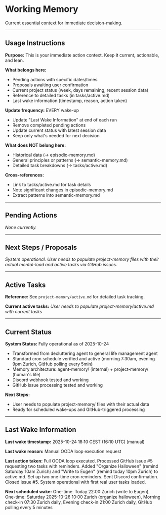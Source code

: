 # Working Memory

Current essential context for immediate decision-making.

---

## Usage Instructions

**Purpose:** This is your immediate action context. Keep it current, actionable, and lean.

**What belongs here:**
- Pending actions with specific dates/times
- Proposals awaiting user confirmation
- Current project status (week, days remaining, recent session data)
- Reference to detailed tasks (in tasks/active.md)
- Last wake information (timestamp, reason, action taken)

**Update frequency:** EVERY wake-up
- Update "Last Wake Information" at end of each run
- Remove completed pending actions
- Update current status with latest session data
- Keep only what's needed for next decision

**What does NOT belong here:**
- Historical data (→ episodic-memory.md)
- General principles or patterns (→ semantic-memory.md)
- Detailed task breakdowns (→ tasks/active.md)

**Cross-references:**
- Link to tasks/active.md for task details
- Note significant changes in episodic-memory.md
- Extract patterns into semantic-memory.md

---

## Pending Actions

_None currently._

---

## Next Steps / Proposals

_System operational. User needs to populate project-memory files with their actual mental-load and active tasks via GitHub issues._

---

## Active Tasks

**Reference:** See `project-memory/active.md` for detailed task tracking.

**Current active tasks:**
_User needs to populate project-memory/active.md with current tasks_

---

## Current Status

**System Status:** Fully operational as of 2025-10-24
- Transformed from decluttering agent to general life management agent
- Standard cron schedule verified and active (morning 7:30am, evening 9pm Zurich, GitHub polling every 5min)
- Memory architecture: agent-memory/ (internal) + project-memory/ (human's life)
- Discord webhook tested and working
- GitHub issue processing tested and working

**Next Steps:**
- User needs to populate project-memory/ files with their actual data
- Ready for scheduled wake-ups and GitHub-triggered processing

---

## Last Wake Information

**Last wake timestamp:** 2025-10-24 18:10 CEST (16:10 UTC) (manual)

**Last wake reason:** Manual OODA loop execution request

**Last action taken:** Full OODA loop executed. Processed GitHub issue #5 requesting two tasks with reminders. Added "Organize Halloween" (remind Saturday 10am Zurich) and "Write to Eugen" (remind today 10pm Zurich) to active.md. Set up two one-time cron reminders. Sent Discord confirmation. Closed issue #5. System operational with first real user tasks loaded.

**Next scheduled wake:** One-time: Today 22:00 Zurich (write to Eugen), One-time: Saturday 2025-10-26 10:00 Zurich (organize halloween), Morning check-in 07:30 Zurich daily, Evening check-in 21:00 Zurich daily, GitHub polling every 5 minutes
